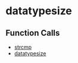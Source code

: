# datatypesize

## Function Calls
- [strcmp](Helper/strcmp.md)
- [datatypesize](Helper/datatypesize.md)
